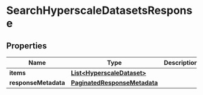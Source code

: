 

# SearchHyperscaleDatasetsResponse


## Properties

Name | Type | Description | Notes
------------ | ------------- | ------------- | -------------
**items** | [**List&lt;HyperscaleDataset&gt;**](HyperscaleDataset.md) |  |  [optional]
**responseMetadata** | [**PaginatedResponseMetadata**](PaginatedResponseMetadata.md) |  |  [optional]



